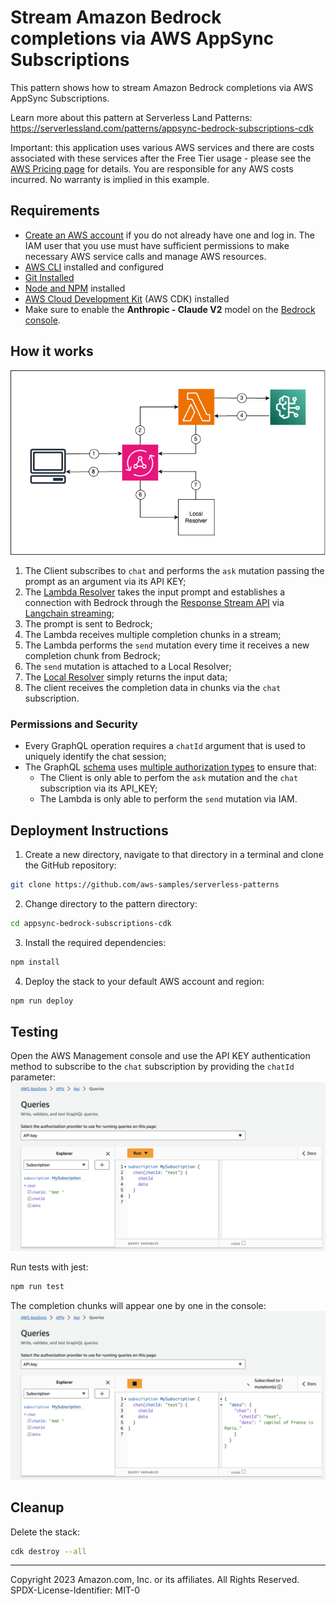 # Stream Amazon Bedrock completions via AWS AppSync Subscriptions

This pattern shows how to stream Amazon Bedrock completions via AWS AppSync Subscriptions.

Learn more about this pattern at Serverless Land Patterns: https://serverlessland.com/patterns/appsync-bedrock-subscriptions-cdk

Important: this application uses various AWS services and there are costs associated with these services after the Free Tier usage - please see the [AWS Pricing page](https://aws.amazon.com/pricing/) for details. You are responsible for any AWS costs incurred. No warranty is implied in this example.


## Requirements
* [Create an AWS account](https://portal.aws.amazon.com/gp/aws/developer/registration/index.html) if you do not already have one and log in. The IAM user that you use must have sufficient permissions to make necessary AWS service calls and manage AWS resources.
* [AWS CLI](https://docs.aws.amazon.com/cli/latest/userguide/install-cliv2.html) installed and configured
* [Git Installed](https://git-scm.com/book/en/v2/Getting-Started-Installing-Git)
* [Node and NPM](https://nodejs.org/en/download/) installed
* [AWS Cloud Development Kit](https://docs.aws.amazon.com/cdk/v2/guide/cli.html) (AWS CDK) installed
* Make sure to enable the **Anthropic - Claude V2** model on the [Bedrock console](https://console.aws.amazon.com/bedrock/home#/modelaccess).


## How it works
![diagram](assets/diagram.png)
1. The Client subscribes to `chat` and performs the `ask` mutation passing the prompt as an argument via its API KEY;
2. The [Lambda Resolver](src/ask.ts) takes the input prompt and establishes a connection with Bedrock through the [Response Stream API](https://docs.aws.amazon.com/bedrock/latest/APIReference/API_runtime_InvokeModelWithResponseStream.html) via [Langchain streaming](https://js.langchain.com/docs/modules/model_io/models/chat/how_to/streaming);
3. The prompt is sent to Bedrock;
4. The Lambda receives multiple completion chunks in a stream;
5. The Lambda performs the `send` mutation every time it receives a new completion chunk from Bedrock;
6. The `send` mutation is attached to a Local Resolver;
7. The [Local Resolver](src/send.js) simply returns the input data;
8. The client receives the completion data in chunks via the `chat` subscription.


### Permissions and Security
* Every GraphQL operation requires a `chatId` argument that is used to uniquely identify the chat session;
* The GraphQL [schema](src/schema.gql) uses [multiple authorization types](https://aws.amazon.com/blogs/mobile/using-multiple-authorization-types-with-aws-appsync-graphql-apis/) to ensure that:
  * The Client is only able to perfom the `ask` mutation and the `chat` subscription via its API_KEY;
  * The Lambda is only able to perform the `send` mutation via IAM.



## Deployment Instructions

1. Create a new directory, navigate to that directory in a terminal and clone the GitHub repository:
```sh
git clone https://github.com/aws-samples/serverless-patterns
```
2. Change directory to the pattern directory:
```sh
cd appsync-bedrock-subscriptions-cdk
```
3. Install the required dependencies:
```sh
npm install
```
4. Deploy the stack to your default AWS account and region:
```sh
npm run deploy
```

## Testing
Open the AWS Management console and use the API KEY authentication method to subscribe to the `chat` subscription by providing the `chatId` parameter:
![Subscription-before](assets/subscription-before.png)

Run tests with jest:
```sh
npm run test
```

The completion chunks will appear one by one in the console:
![Subsription-after](assets/subscription-after.png)

## Cleanup
 
Delete the stack:
```sh
cdk destroy --all
```
----
Copyright 2023 Amazon.com, Inc. or its affiliates. All Rights Reserved.
SPDX-License-Identifier: MIT-0
